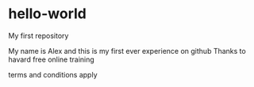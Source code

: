 # hello-world

My first repository

My name is Alex and this is my first ever experience on github
Thanks to havard free online training

terms and conditions apply
